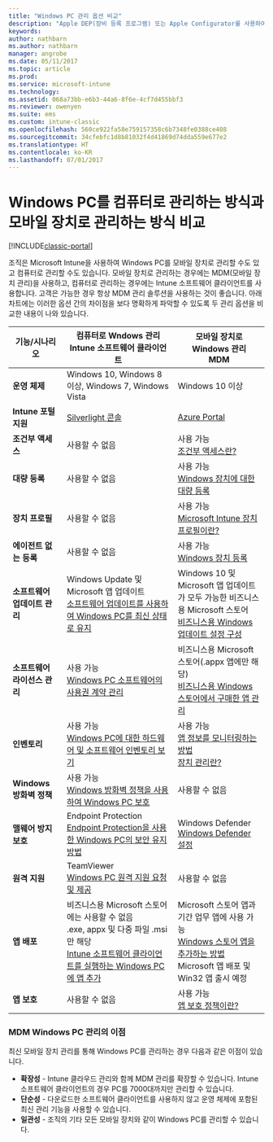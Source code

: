 ```yaml
---
title: "Windows PC 관리 옵션 비교"
description: "Apple DEP(장비 등록 프로그램) 또는 Apple Configurator를 사용하여 회사 소유 iOS 장치 등록"
keywords: 
author: nathbarn
ms.author: nathbarn
manager: angrobe
ms.date: 05/11/2017
ms.topic: article
ms.prod: 
ms.service: microsoft-intune
ms.technology: 
ms.assetid: 068a73bb-e6b3-44a6-8f6e-4cf7d455bbf3
ms.reviewer: owenyen
ms.suite: ems
ms.custom: intune-classic
ms.openlocfilehash: 560ce922fa58e759157358c6b7348fe0388ce408
ms.sourcegitcommit: 34cfebfc1d8b81032f4d41869d74dda559e677e2
ms.translationtype: HT
ms.contentlocale: ko-KR
ms.lasthandoff: 07/01/2017
---
```

# <a name="compare-managing-windows-pcs-as-computers-or-mobile-devices"></a>Windows PC를 컴퓨터로 관리하는 방식과 모바일 장치로 관리하는 방식 비교

[!INCLUDE[classic-portal](../includes/classic-portal.md)]

조직은 Microsoft Intune을 사용하여 Windows PC를 모바일 장치로 관리할 수도 있고 컴퓨터로 관리할 수도 있습니다. 모바일 장치로 관리하는 경우에는 MDM(모바일 장치 관리)을 사용하고, 컴퓨터로 관리하는 경우에는 Intune 소프트웨어 클라이언트를 사용합니다.  고객은 가능한 경우 항상 MDM 관리 솔루션을 사용하는 것이 좋습니다. 아래 차트에는 이러한 옵션 간의 차이점을 보다 명확하게 파악할 수 있도록 두 관리 옵션을 비교한 내용이 나와 있습니다.

|**기능/시나리오** |**컴퓨터로 Wndows 관리**<br>Intune 소프트웨어 클라이언트 | **모바일 장치로 Windows 관리**<br>MDM |
|--------------|-------------------------------|-------------------------------|
|**운영 체제** |Windows 10, Windows 8 이상, Windows 7, Windows Vista | Windows 10 이상 |
|**Intune 포털 지원** |[Silverlight 콘솔](https://manage.microsoft.com)|[Azure Portal](https://portal.azure.com) |
|**조건부 액세스**|사용할 수 없음|사용 가능 <br>[조건부 액세스란?](https://docs.microsoft.com/intune-azure/conditional-access/what-is-conditional-access)|
|**대량 등록**|사용할 수 없음|사용 가능 <br>[Windows 장치에 대한 대량 등록](https://docs.microsoft.com/intune-azure/enroll-devices/bulk-enroll-windows)|
|**장치 프로필**|사용할 수 없음|사용 가능 <br>[Microsoft Intune 장치 프로필이란?](https://docs.microsoft.com/intune-azure/configure-devices/what-are-device-profiles)|
|**에이전트 없는 등록**|사용할 수 없음 |사용 가능<br>[Windows 장치 등록](https://docs.microsoft.com/intune-azure/enroll-devices/enroll-windows-devices)|
|**소프트웨어 업데이트 관리**| Windows Update 및 Microsoft 앱 업데이트<br>[소프트웨어 업데이트를 사용하여 Windows PC를 최신 상태로 유지](https://docs.microsoft.com/intune/deploy-use/keep-windows-pcs-up-to-date-with-software-updates-in-microsoft-intune)|Windows 10 및 Microsoft 앱 업데이트가 모두 가능한 비즈니스용 Microsoft 스토어<br> [비즈니스용 Windows 업데이트 설정 구성](https://docs.microsoft.com/intune-azure/configure-devices/how-to-configure-windows-update-for-business) |
|**소프트웨어 라이선스 관리**|사용 가능 <br>[Windows PC 소프트웨어의 사용권 계약 관리](https://docs.microsoft.com/intune/deploy-use/manage-license-agreements-for-windows-pc-software-in-microsoft-intune)|비즈니스용 Microsoft 스토어(.appx 앱에만 해당)<br>[비즈니스용 Windows 스토어에서 구매한 앱 관리](https://docs.microsoft.com/intune-azure/manage-apps/wsfb-apps)|
|**인벤토리**|사용 가능 <br>[Windows PC에 대한 하드웨어 및 소프트웨어 인벤토리 보기](https://docs.microsoft.com/intune/deploy-use/view-hardware-and-software-inventory-for-windows-pcs-in-microsoft-intune)|사용 가능 <br>[앱 정보를 모니터링하는 방법](https://docs.microsoft.com/intune/apps-monitor)<br>[장치 관리란?](https://docs.microsoft.com/intune/device-management)|
|**Windows 방화벽 정책**|사용 가능 <br>[Windows 방화벽 정책을 사용하여 Windows PC 보호](https://docs.microsoft.com/intune/deploy-use/help-protect-windows-pcs-using-windows-firewall-policies-in-microsoft-intune) |사용할 수 없음|
|**맬웨어 방지 보호**|Endpoint Protection<br>[Endpoint Protection을 사용한 Windows PC의 보안 유지 방법](https://docs.microsoft.com/intune/deploy-use/help-secure-windows-pcs-with-endpoint-protection-for-microsoft-intune)|Windows Defender<br>[Windows Defender 설정](https://docs.microsoft.com/intune-azure/configure-devices/custom-for-windows-10#windows-defender-settings)|
|**원격 지원** |TeamViewer<br>[Windows PC 원격 지원 요청 및 제공](https://docs.microsoft.com/intune/deploy-use/request-and-provide-remote-assistance-for-windows-pcs-in-microsoft-intune)|사용할 수 없음 |
|**앱 배포** | 비즈니스용 Microsoft 스토어에는 사용할 수 없음<br>.exe, appx 및 다중 파일 .msi만 해당<br>[Intune 소프트웨어 클라이언트를 실행하는 Windows PC에 앱 추가](https://docs.microsoft.com/intune/deploy-use/add-apps-for-windows-pcs-in-microsoft-intune)|Microsoft 스토어 앱과 기간 업무 앱에 사용 가능<br>[Windows 스토어 앱을 추가하는 방법](https://docs.microsoft.com/intune-azure/manage-apps/windows-store-app)<br>Microsoft 앱 배포 및 Win32 앱 출시 예정 |
|**앱 보호**|사용할 수 없음|사용 가능 <br>[앱 보호 정책이란?](https://docs.microsoft.com/intune-azure/manage-apps/what-is-app-protection-policy)|


### <a name="advantages-of-mdm-windows-pc-management"></a>MDM Windows PC 관리의 이점
최신 모바일 장치 관리를 통해 Windows PC를 관리하는 경우 다음과 같은 이점이 있습니다.
- **확장성** - Intune 클라우드 관리와 함께 MDM 관리를 확장할 수 있습니다. Intune 소프트웨어 클라이언트의 경우 PC를 7000대까지만 관리할 수 있습니다.
- **단순성** - 다운로드한 소프트웨어 클라이언트를 사용하지 않고 운영 체제에 포함된 최신 관리 기능을 사용할 수 있습니다.
- **일관성** - 조직의 기타 모든 모바일 장치와 같이 Windows PC를 관리할 수 있습니다.
<!-- - **Cloud optimization** - -->
